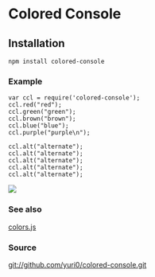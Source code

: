 # Colored Console

## Installation

    npm install colored-console

### Example
    var ccl = require('colored-console');
    ccl.red("red");
    ccl.green("green");
    ccl.brown("brown");
    ccl.blue("blue");
    ccl.purple("purple\n");
    
    ccl.alt("alternate");
    ccl.alt("alternate");
    ccl.alt("alternate");
    ccl.alt("alternate");
    ccl.alt("alternate");
    
<img src="http://i.imgur.com/P6KC34m.png" border = "0"/>

### See also

[colors.js](https://github.com/Marak/colors.js)

### Source
[git://github.com/yuri0/colored-console.git](git://github.com/yuri0/colored-console.git)
